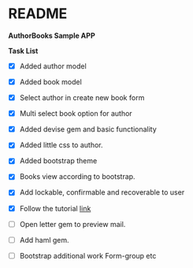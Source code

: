# README

**AuthorBooks Sample APP**

**Task List**
- [x] Added author model
- [x] Added book model
- [x] Select author in create new book form
- [x] Multi select book option for author
- [x] Added devise gem and basic functionality
- [x] Added little css to author.
- [x] Added bootstrap theme
- [x] Books view according to bootstrap.
- [x] Add lockable, confirmable and recoverable to user
- [x] Follow the tutorial [link](https://www.sitepoint.com/devise-authentication-in-depth/)
- [ ] Open letter gem to preview mail.
- [ ] Add haml gem.
- [ ] Bootstrap additional work Form-group etc

